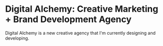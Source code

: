 # Digital Alchemy: Creative Marketing + Brand Development Agency
Digital Alchemy is a new creative agency that I'm currently designing and developing.
